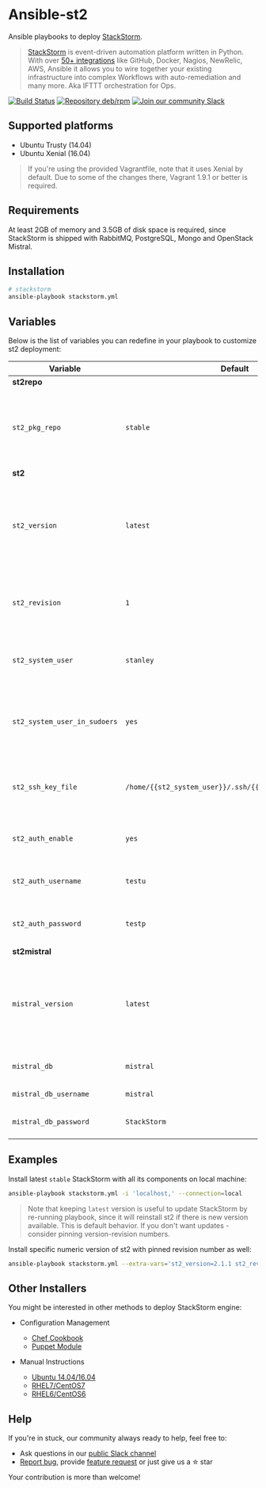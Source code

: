 # Ansible-st2
Ansible playbooks to deploy [StackStorm](https://github.com/stackstorm/st2).
> [StackStorm](http://stackstorm.com/) is event-driven automation platform written in Python.
With over [50+ integrations](https://github.com/StackStorm/st2contrib/tree/master/packs) like GitHub, Docker, Nagios, NewRelic, AWS, Ansible it allows you to wire together your existing infrastructure into complex Workflows with auto-remediation and many more.
Aka IFTTT orchestration for Ops.

[![Build Status](https://travis-ci.org/StackStorm/ansible-st2.svg?branch=master)](https://travis-ci.org/StackStorm/ansible-st2)
[![Repository deb/rpm](https://img.shields.io/badge/Repository-deb/rpm-blue.svg)](https://packagecloud.io/StackStorm/stable/)
[![Join our community Slack](https://stackstorm-community.herokuapp.com/badge.svg)](https://stackstorm.typeform.com/to/K76GRP)

## Supported platforms
* Ubuntu Trusty (14.04)
* Ubuntu Xenial (16.04)

> If you're using the provided Vagrantfile, note that it uses Xenial by default. Due to some of the changes there, Vagrant 1.9.1 or better is required.

## Requirements
At least 2GB of memory and 3.5GB of disk space is required, since StackStorm is shipped with RabbitMQ, PostgreSQL, Mongo and OpenStack Mistral.

## Installation
```sh
# stackstorm
ansible-playbook stackstorm.yml
```

## Variables
Below is the list of variables you can redefine in your playbook to customize st2 deployment:

| Variable              | Default       | Description  |
| --------------------- | ------------- | ------------ |
| **st2repo**
| `st2_pkg_repo`        | `stable`      | StackStorm PackageCloud repository to install. [`stable`](https://packagecloud.io/StackStorm/stable/), [`unstable`](https://packagecloud.io/StackStorm/unstable/), [`staging-stable`](https://packagecloud.io/StackStorm/staging-stable/), [`staging-unstable`](https://packagecloud.io/StackStorm/staging-unstable/)
| **st2**
| `st2_version`         | `latest`      | StackStorm version to install. Use latest `latest` to get automatic updates or pin it to numeric version like `2.1.1`.
| `st2_revision`        | `1`           | StackStorm revision to install. Used only with pinned `st2_version`.
| `st2_system_user`     | `stanley`     | System user from which st2 will execute local/remote shell actions.
| `st2_system_user_in_sudoers` | `yes`| Add `st2_system_user` to the sudoers (recommended for most `st2` features to work).
| `st2_ssh_key_file`    | `/home/{{st2_system_user}}/.ssh/{{st2_system_user}}_rsa` | Path to `st2_system_user` SSH private key. It will be autogenerated by default.
| `st2_auth_enable`     | `yes`         | Enable StackStorm standalone authentication.
| `st2_auth_username`   | `testu`       | Username used by StackStorm standalone authentication.
| `st2_auth_password`   | `testp`       | Password used by StackStorm standalone authentication.
| **st2mistral**
| `mistral_version`     | `latest`      | st2mistral version to install. Use latest `latest` to get automatic updates or pin it to numeric version like `2.1.1`.
| `mistral_db`          | `mistral`     | PostgreSQL DB name for Mistral.
| `mistral_db_username` | `mistral`     | PostgreSQL DB user for Mistral.
| `mistral_db_password` | `StackStorm`  | PostgreSQL DB password for Mistral.

## Examples
Install latest `stable` StackStorm with all its components on local machine:
```sh
ansible-playbook stackstorm.yml -i 'localhost,' --connection=local
```

> Note that keeping `latest` version is useful to update StackStorm by re-running playbook, since it will reinstall st2 if there is new version available.
This is default behavior. If you don't want updates - consider pinning version-revision numbers.

Install specific numeric version of st2 with pinned revision number as well:
```sh
ansible-playbook stackstorm.yml --extra-vars='st2_version=2.1.1 st2_revision=8'
```

## Other Installers
You might be interested in other methods to deploy StackStorm engine:
* Configuration Management
  * [Chef Cookbook](https://github.com/StackStorm/chef-stackstorm/)
  * [Puppet Module](https://github.com/stackstorm/puppet-st2)

* Manual Instructions
  * [Ubuntu 14.04/16.04](https://docs.stackstorm.com/install/deb.html)
  * [RHEL7/CentOS7](https://docs.stackstorm.com/install/rhel7.html)
  * [RHEL6/CentOS6](https://docs.stackstorm.com/install/rhel6.html)

## Help
If you're in stuck, our community always ready to help, feel free to:
* Ask questions in our [public Slack channel](https://stackstorm.com/community-signup)
* [Report bug](https://github.com/StackStorm/ansible-st2/issues), provide [feature request](https://github.com/StackStorm/ansible-st2/pulls) or just give us a ✮ star

Your contribution is more than welcome!
